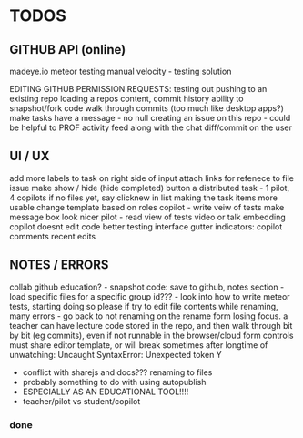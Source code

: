 TODOS
=====

## GITHUB API (online)

madeye.io
meteor testing manual
velocity - testing solution

EDITING GITHUB PERMISSION REQUESTS:
testing out pushing to an existing repo
loading a repos content, commit history
ability to snapshot/fork code
walk through commits (too much like desktop apps?)
make tasks have a message - no null
creating an issue on this repo - could be helpful to PROF
activity feed along with the chat
diff/commit on the user

## UI / UX

add more labels to task on right side of input
attach links for refenece to file issue
make show / hide (hide completed) button
a distributed task - 1 pilot, 4 copilots
if no files yet, say clicknew in list
making the task items more usable
change template based on roles
copilot - write veiw of tests
make message box look nicer
pilot - read view of tests
video or talk embedding
copilot doesnt edit code
better testing interface
gutter indicators:
    copilot comments
    recent edits

## NOTES / ERRORS

collab github education? - snapshot code: save to github, notes section - load
specific files for a specific group id??? - look into how to write meteor
tests, starting doing so please if try to edit file contents while renaming,
many errors - go back to not renaming on the rename form losing focus. a
teacher can have lecture code stored in the repo, and then walk through bit by
bit (eg commits), even if not runnable in the browser/cloud form controls must
share editor template, or will break sometimes after longtime of unwatching:
Uncaught SyntaxError: Unexpected token Y

- conflict with sharejs and docs??? renaming to files
- probably something to do with using autopublish
- ESPECIALLY AS AN EDUCATIONAL TOOL!!!!
- teacher/pilot vs student/copilot

### done

<!--
removing login with email (just github)
have a link to rename or edit the project files...
looking at roles, changing editing profiles
make login info pop to the left | align it right
deleting and renaming button (NOW DOES) work
chat: only show initials for briefness?
github integration
remove autopublish, p/s specific datasets
have partially curved border, lower ace
make prompt to open new file on close
color rename/delete buttons on hover
squash preforked git history
make the chat list nicer
insert a better glyph for the current file
make settings panel info boex success?
tabbed user interface - elseif in meteor?
or rather how to do some routing in meteor
clicking on a file should go to edit tab
just make rename field focus a function
when make a newfile, autofocus rename
autofocus namefield on rename
clean up css duplication rules
option to pick roles
basic roles management
-->
